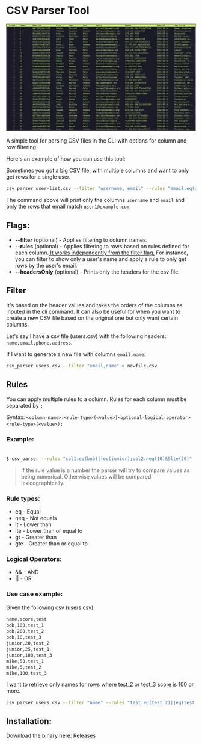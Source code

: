 # CSV Parser Tool

![csv parser interface](docs/screen.png)

A simple tool for parsing CSV files in the CLI with options for column and row filtering.

Here's an example of how you can use this tool:

Sometimes you got a big CSV file, with multiple columns and want to only get rows for a single user.

```bash
csv_parser user-list.csv --filter "username, email" --rules "email:eq(user1@example.com)"
```

The command above will print only the columns `username` and `email` and only the rows that email match `user1@example.com`

## Flags:

- <b>--filter</b> (optional) - Applies filtering to column names.
- <b>--rules</b> (optional) - Applies filtering to rows based on rules defined for each column.<u> It works independently from the filter flag.</u> For instance, you can filter to show only a user's name and apply a rule to only get rows by the user's email.
- <b>--headersOnly</b> (optional) - Prints only the headers for the csv file.

## Filter

It's based on the header values and takes the orders of the columns as inputed in the cli command.
It can also be useful for when you want to create a new CSV file based on the original one but only want certain columns.

Let's say I have a csv file (users.csv) with the following headers: `name,email,phone,address`.

If I want to generate a new file with columns `email,name`:

```bash
csv_parser users.csv --filter "email,name" > newfile.csv
```

## Rules

You can apply multiple rules to a column. Rules for each column must be separated by `;`

Syntax: `<column-name>:<rule-type>(<value>)<optional-logical-operator><rule-type>(<value>);`

### Example:

```bash

$ csv_parser --rules "col1:eq(bob)||eq(junior);col2:neq(10)&&lte(20)"

```

> If the rule value is a number the parser will try to compare values as being numerical. Otherwise values will be compared lexicographically.

### Rule types:

- eq - Equal
- neq - Not equals
- lt - Lower than
- lte - Lower than or equal to
- gt - Greater than
- gte - Greater than or equal to

### Logical Operators:

- && - AND
- || - OR

### Use case example:

Given the following csv (users.csv):

```csv
name,score,test
bob,100,test_1
bob,200,test_2
bob,10,test_3
junior,20,test_2
junior,25,test_1
junior,100,test_3
mike,50,test_1
mike,5,test_2
mike,100,test_3
```

I want to retrieve only names for rows where test_2 or test_3 score is 100 or more.

```bash
csv_parser users.csv --filter "name" --rules "test:eq(test_2)||eq(test_3);score:gte(100)"
```

## Installation:

Download the binary here:
[Releases](https://github.com/robertoseba/csv_parser/releases)
